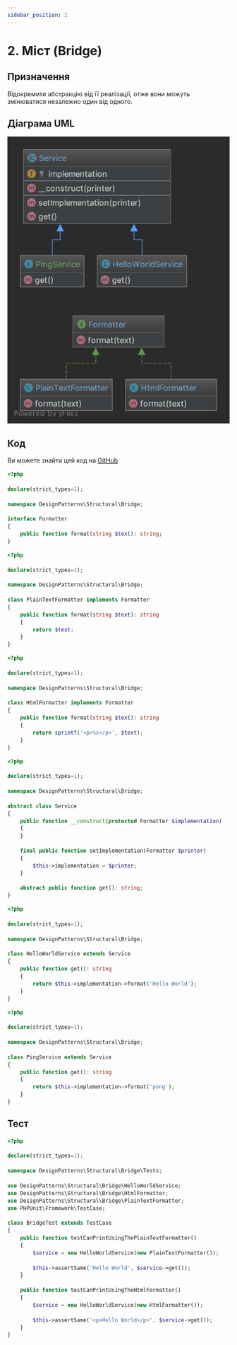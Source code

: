 ```yaml
---
sidebar_position: 2
---
```


# 2. Міст (Bridge)

## Призначення

Відокремити абстракцію від її реалізації, отже вони можуть змінюватися незалежно один від одного.

## Діаграма UML

![Bridge UML](./images/bridge.png)

## Код

Ви можете знайти цей код на [GitHub](https://github.com/PetroOstapuk/DesignPatternsPHP/tree/main/Structural/Bridge)

```php title="Formatter.php"
<?php

declare(strict_types=1);

namespace DesignPatterns\Structural\Bridge;

interface Formatter
{
    public function format(string $text): string;
}
```

```php title="PlainTextFormatter.php"
<?php

declare(strict_types=1);

namespace DesignPatterns\Structural\Bridge;

class PlainTextFormatter implements Formatter
{
    public function format(string $text): string
    {
        return $text;
    }
}
```

```php title="HtmlFormatter.php"
<?php

declare(strict_types=1);

namespace DesignPatterns\Structural\Bridge;

class HtmlFormatter implements Formatter
{
    public function format(string $text): string
    {
        return sprintf('<p>%s</p>', $text);
    }
}
```

```php title="Service.php"
<?php

declare(strict_types=1);

namespace DesignPatterns\Structural\Bridge;

abstract class Service
{
    public function __construct(protected Formatter $implementation)
    {
    }

    final public function setImplementation(Formatter $printer)
    {
        $this->implementation = $printer;
    }

    abstract public function get(): string;
}
```

```php title="HelloWorldService.php"
<?php

declare(strict_types=1);

namespace DesignPatterns\Structural\Bridge;

class HelloWorldService extends Service
{
    public function get(): string
    {
        return $this->implementation->format('Hello World');
    }
}
```

```php title="PingService.php"
<?php

declare(strict_types=1);

namespace DesignPatterns\Structural\Bridge;

class PingService extends Service
{
    public function get(): string
    {
        return $this->implementation->format('pong');
    }
}
```

## Тест

```php title="Tests/BridgeTest.php"
<?php

declare(strict_types=1);

namespace DesignPatterns\Structural\Bridge\Tests;

use DesignPatterns\Structural\Bridge\HelloWorldService;
use DesignPatterns\Structural\Bridge\HtmlFormatter;
use DesignPatterns\Structural\Bridge\PlainTextFormatter;
use PHPUnit\Framework\TestCase;

class BridgeTest extends TestCase
{
    public function testCanPrintUsingThePlainTextFormatter()
    {
        $service = new HelloWorldService(new PlainTextFormatter());

        $this->assertSame('Hello World', $service->get());
    }

    public function testCanPrintUsingTheHtmlFormatter()
    {
        $service = new HelloWorldService(new HtmlFormatter());

        $this->assertSame('<p>Hello World</p>', $service->get());
    }
}
```